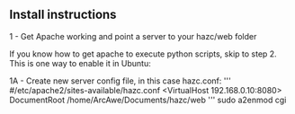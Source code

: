 ## Install instructions
1 - Get Apache working and point a server to your hazc/web folder

If you know how to get apache to execute python scripts, skip to step 2. This is one way to enable it in Ubuntu:

1A - Create new server config file, in this case hazc.conf:
'''
#/etc/apache2/sites-available/hazc.conf
<VirtualHost 192.168.0.10:8080>
	DocumentRoot /home/ArcAwe/Documents/hazc/web
'''
sudo a2enmod cgi
